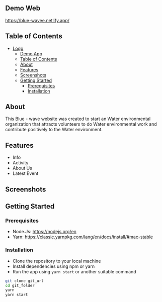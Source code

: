 ## Demo Web
https://blue-wavee.netlify.app/
## Table of Contents
- [Logo](#logo)
  - [Demo App](#demo-app)
  - [Table of Contents](#table-of-contents)
  - [About](#about)
  - [Features](#features)
  - [Screenshots](#screenshots)
  - [Getting Started](#getting-started)
    - [Prerequisites](#prerequisites)
    - [Installation](#installation)

## About
This Blue - wave website was created to start an Water environmental organization that attracts volunteers to do Water environmental work and contribute positively to the Water environment.

## Features
- Info
- Activity
- About Us
- Latest Event

## Screenshots



## Getting Started

### Prerequisites

- Node.Js: https://nodejs.org/en
- Yarn: https://classic.yarnpkg.com/lang/en/docs/install/#mac-stable

### Installation

- Clone the repository to your local machine
- Install dependencies using npm or yarn
- Run the app using `yarn start` or another suitable command

```bash
git clone git_url
cd git_folder
yarn
yarn start
